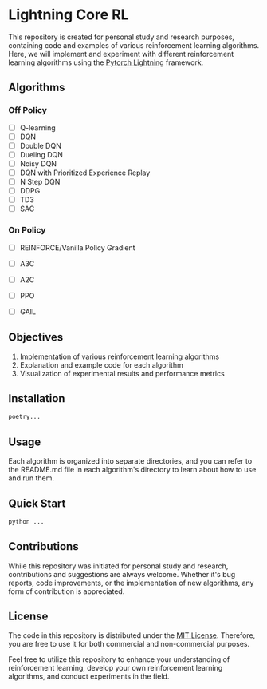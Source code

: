 # Lightning Core RL
This repository is created for personal study and research purposes, containing code and examples of various reinforcement learning algorithms. Here, we will implement and experiment with different reinforcement learning algorithms using the [Pytorch Lightning](https://github.com/PyTorchLightning/pytorch-lightning) framework.


## Algorithms

### Off Policy
- [ ] Q-learning
- [ ] DQN
- [ ] Double DQN
- [ ] Dueling DQN
- [ ] Noisy DQN
- [ ] DQN with Prioritized Experience Replay
- [ ] N Step DQN
- [ ] DDPG
- [ ] TD3
- [ ] SAC

### On Policy
- [ ] REINFORCE/Vanilla Policy Gradient
- [ ] A3C
- [ ] A2C
- [ ] PPO
- [ ] GAIL


## Objectives
1. Implementation of various reinforcement learning algorithms
2. Explanation and example code for each algorithm
3. Visualization of experimental results and performance metrics

## Installation
```bash
poetry...
```

## Usage
Each algorithm is organized into separate directories, and you can refer to the README.md file in each algorithm's directory to learn about how to use and run them.


## Quick Start
```bash
python ...
```

## Contributions
While this repository was initiated for personal study and research, contributions and suggestions are always welcome. Whether it's bug reports, code improvements, or the implementation of new algorithms, any form of contribution is appreciated.

## License
The code in this repository is distributed under the [MIT License](https://github.com/wlsdn2749/Lightning-CoreRL/blob/master/LICENSE). Therefore, you are free to use it for both commercial and non-commercial purposes.

Feel free to utilize this repository to enhance your understanding of reinforcement learning, develop your own reinforcement learning algorithms, and conduct experiments in the field.